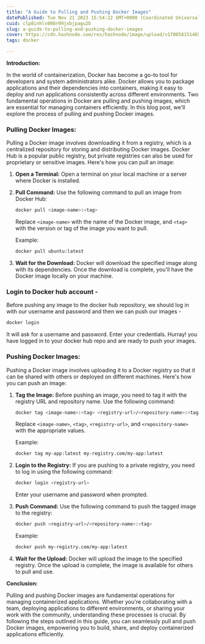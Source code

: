 ```yaml
---
title: "A Guide to Pulling and Pushing Docker Images"
datePublished: Tue Nov 21 2023 15:54:22 GMT+0000 (Coordinated Universal Time)
cuid: clp8inhlv000r09jxbjpagu2b
slug: a-guide-to-pulling-and-pushing-docker-images
cover: https://cdn.hashnode.com/res/hashnode/image/upload/v1700581514659/5b580e3c-3140-4aed-8a5a-81f150b0125e.jpeg
tags: docker

---
```


**Introduction:**

In the world of containerization, Docker has become a go-to tool for developers and system administrators alike. Docker allows you to package applications and their dependencies into containers, making it easy to deploy and run applications consistently across different environments. Two fundamental operations in Docker are pulling and pushing images, which are essential for managing containers efficiently. In this blog post, we'll explore the process of pulling and pushing Docker images.

### **Pulling Docker Images:**

Pulling a Docker image involves downloading it from a registry, which is a centralized repository for storing and distributing Docker images. Docker Hub is a popular public registry, but private registries can also be used for proprietary or sensitive images. Here's how you can pull an image:

1. **Open a Terminal:** Open a terminal on your local machine or a server where Docker is installed.
    
2. **Pull Command:** Use the following command to pull an image from Docker Hub:
    
    ```bash
    docker pull <image-name>:<tag>
    ```
    
    Replace `<image-name>` with the name of the Docker image, and `<tag>` with the version or tag of the image you want to pull.
    
    Example:
    
    ```bash
    docker pull ubuntu:latest
    ```
    
3. **Wait for the Download:** Docker will download the specified image along with its dependencies. Once the download is complete, you'll have the Docker image locally on your machine.
    

### **Login to Docker hub account -**

Before pushing any image to the docker hub repository, we should log in with our username and password and then we can push our images -

```bash
docker login
```

It will ask for a username and password. Enter your credentials. Hurray! you have logged in to your docker hub repo and are ready to push your images.

### **Pushing Docker Images:**

Pushing a Docker image involves uploading it to a Docker registry so that it can be shared with others or deployed on different machines. Here's how you can push an image:

1. **Tag the Image:** Before pushing an image, you need to tag it with the registry URL and repository name. Use the following command:
    
    ```bash
    docker tag <image-name>:<tag> <registry-url>/<repository-name>:<tag>
    ```
    
    Replace `<image-name>`, `<tag>`, `<registry-url>`, and `<repository-name>` with the appropriate values.
    
    Example:
    
    ```bash
    docker tag my-app:latest my-registry.com/my-app:latest
    ```
    
2. **Login to the Registry:** If you are pushing to a private registry, you need to log in using the following command:
    
    ```bash
    docker login <registry-url>
    ```
    
    Enter your username and password when prompted.
    
3. **Push Command:** Use the following command to push the tagged image to the registry:
    
    ```bash
    docker push <registry-url>/<repository-name>:<tag>
    ```
    
    Example:
    
    ```bash
    docker push my-registry.com/my-app:latest
    ```
    
4. **Wait for the Upload:** Docker will upload the image to the specified registry. Once the upload is complete, the image is available for others to pull and use.
    

**Conclusion:**

Pulling and pushing Docker images are fundamental operations for managing containerized applications. Whether you're collaborating with a team, deploying applications to different environments, or sharing your work with the community, understanding these processes is crucial. By following the steps outlined in this guide, you can seamlessly pull and push Docker images, empowering you to build, share, and deploy containerized applications efficiently.